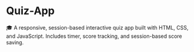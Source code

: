 # Quiz-App
🎓 A responsive, session-based interactive quiz app built with HTML, CSS, and JavaScript. Includes timer, score tracking, and session-based score saving.
